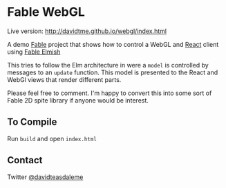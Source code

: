 # Fable WebGL

Live version: http://davidtme.github.io/webgl/index.html

A demo [Fable](https://github.com/fable-compiler/Fable) project that shows how to control a WebGL and [React](https://facebook.github.io/react/) client using [Fable Elmish](https://github.com/fable-compiler/fable-elmish)

This tries to follow the Elm architecture in were a `model` is controlled by messages to an `update` function.  This model is presented to the React and WebGl views that render different parts. 

Please feel free to comment.  I'm happy to convert this into some sort of Fable 2D spite library if anyone would be interest.

## To Compile

Run `build` and open `index.html`

## Contact

Twitter [@davidteasdaleme](https://twitter.com/davidteasdaleme)

